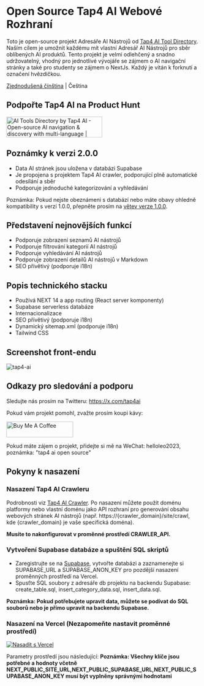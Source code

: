 # Open Source Tap4 AI Webové Rozhraní

Toto je open-source projekt Adresáře AI Nástrojů od [Tap4 AI Tool Directory](https://tap4.ai). Naším cílem je umožnit každému mít vlastní Adresář AI Nástrojů pro sběr oblíbených AI produktů. Tento projekt je velmi odlehčený a snadno udržovatelný, vhodný pro jednotlivé vývojáře se zájmem o AI navigační stránky a také pro studenty se zájmem o NextJs. Každý je vítán k forknutí a označení hvězdičkou.

[Zjednodušená čínština](https://github.com/6677-ai/tap4-ai-webui/blob/main/README.zh-CN.md) | Čeština

## Podpořte Tap4 AI na Product Hunt

<a href="https://www.producthunt.com/posts/ai-tools-directory-by-tap4-ai?embed=true&utm_source=badge-featured&utm_medium=badge&utm_souce=badge-ai&#0045;tools&#0045;directory&#0045;by&#0045;tap4&#0045;ai" target="_blank"><img src="https://api.producthunt.com/widgets/embed-image/v1/featured.svg?post_id=464357&theme=light" alt="AI&#0032;Tools&#0032;Directory&#0032;by&#0032;Tap4&#0032;AI - Open&#0045;source&#0032;AI&#0032;navigation&#0032;&#0038;&#0032;discovery&#0032;with&#0032;multi&#0045;language | Product Hunt" style="width: 250px; height: 54px;" width="250" height="54" /></a>

## Poznámky k verzi 2.0.0

- Data AI stránek jsou uložena v databázi Supabase
- Je propojena s projektem Tap4 AI crawler, podporující plně automatické odesílání a sběr
- Podporuje jednoduché kategorizování a vyhledávání

Poznámka: Pokud nejste obeznámeni s databází nebo máte obavy ohledně kompatibility s verzí 1.0.0, přepněte prosím na [větev verze 1.0.0](https://github.com/6677-ai/tap4-ai-webui/tree/v1.0.0).

## Představení nejnovějších funkcí

- Podporuje zobrazení seznamů AI nástrojů
- Podporuje filtrování kategorií AI nástrojů
- Podporuje vyhledávání AI nástrojů
- Podporuje zobrazení detailů AI nástrojů v Markdown
- SEO přívětivý (podporuje i18n)

## Popis technického stacku

- Používá NEXT 14 a app routing (React server komponenty)
- Supabase serverless databáze
- Internacionalizace
- SEO přívětivý (podporuje i18n)
- Dynamický sitemap.xml (podporuje i18n)
- Tailwind CSS

## Screenshot front-endu

![tap4-ai](./public/images/tap4ai.zh-CN.png)

## Odkazy pro sledování a podporu

Sledujte nás prosím na Twitteru: https://x.com/tap4ai

Pokud vám projekt pomohl, zvažte prosím koupi kávy:

<a href="https://www.buymeacoffee.com/tap4ai0o" target="_blank"><img src="https://cdn.buymeacoffee.com/buttons/default-orange.png" alt="Buy Me A Coffee" height="41" width="174"></a>

Pokud máte zájem o projekt, přidejte si mě na WeChat: helloleo2023, poznámka: "tap4 ai open source"

## Pokyny k nasazení

### Nasazení Tap4 AI Crawleru

Podrobnosti viz [Tap4 AI Crawler](https://github.com/6677-ai/tap4-ai-crawler). Po nasazení můžete použít doménu platformy nebo vlastní doménu jako API rozhraní pro generování obsahu webových stránek AI nástrojů (např. https://{crawler_domain}/site/crawl, kde {crawler_domain} je vaše specifická doména).

**Musíte to nakonfigurovat v proměnné prostředí CRAWLER_API.**

### Vytvoření Supabase databáze a spuštění SQL skriptů

- Zaregistrujte se na [Supabase](https://supabase.com/), vytvořte databázi a zaznamenejte si SUPABASE_URL a SUPABASE_ANON_KEY pro pozdější nasazení proměnných prostředí na Vercel.
- Spusťte SQL soubory z adresáře db projektu na backendu Supabase: create_table.sql, insert_category_data.sql, insert_data.sql.

**Poznámka: Pokud potřebujete upravit data, můžete se podívat do SQL souborů nebo je přímo upravit na backendu Supabase.**

### Nasazení na Vercel **(Nezapomeňte nastavit proměnné prostředí)**

[![Nasadit s Vercel](https://vercel.com/button)](https://vercel.com/new/clone?repository-url=https%3A%2F%2Fgithub.com%2F6677-ai%2Ftap4-ai-webui.git&env=NEXT_PUBLIC_SITE_URL,GOOGLE_TRACKING_ID,GOOGLE_ADSENSE_URL,CONTACT_US_EMAIL,NEXT_PUBLIC_SUPABASE_URL,NEXT_PUBLIC_SUPABASE_ANON_KEY,CRAWLER_API,CRAWLER_API_KEY,CRON_AUTH_KEY,SUBMIT_AUTH_KEY&project-name=tap4-ai)

Parametry prostředí jsou následující: **Poznámka: Všechny klíče jsou potřebné a hodnoty včetně NEXT_PUBLIC_SITE_URL,NEXT_PUBLIC_SUPABASE_URL,NEXT_PUBLIC_SUPABASE_ANON_KEY musí být vyplněny správnými hodnotami**
